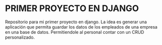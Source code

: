 # PRIMER PROYECTO EN DJANGO

Repositorio para mi primer proyecto en django. 
La idea es generar una aplicación que permita guardar los datos de los empleados de una empresa en una base de datos.
Permitiendole al personal contar con un CRUD personalizado.
